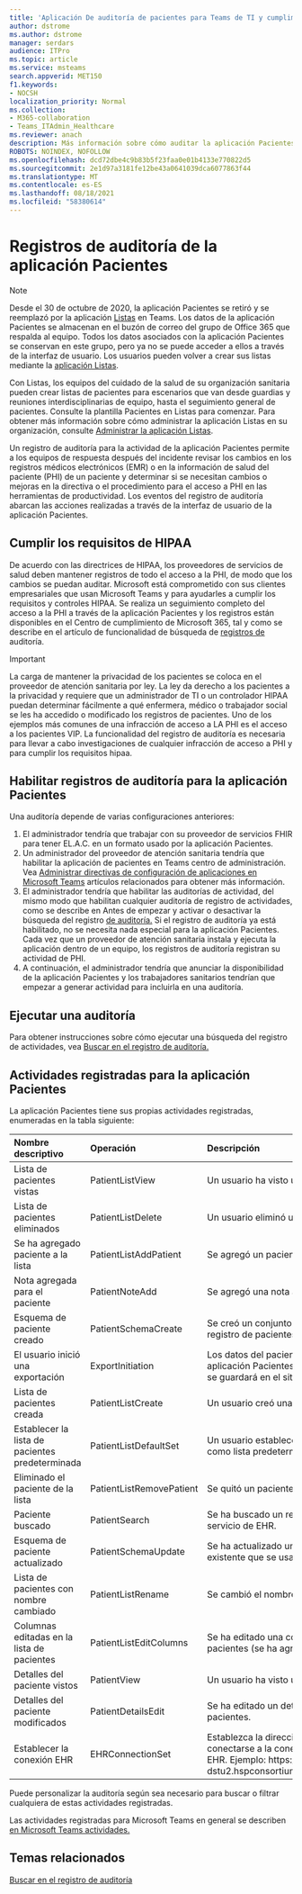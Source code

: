```yaml
---
title: 'Aplicación De auditoría de pacientes para Teams de TI y cumplimiento normativo '
author: dstrome
ms.author: dstrome
manager: serdars
audience: ITPro
ms.topic: article
ms.service: msteams
search.appverid: MET150
f1.keywords:
- NOCSH
localization_priority: Normal
ms.collection:
- M365-collaboration
- Teams_ITAdmin_Healthcare
ms.reviewer: anach
description: Más información sobre cómo auditar la aplicación Pacientes para Teams administradores
ROBOTS: NOINDEX, NOFOLLOW
ms.openlocfilehash: dcd72dbe4c9b83b5f23faa0e01b4133e770822d5
ms.sourcegitcommit: 2e1d97a3181fe12be43a0641039dca6077863f44
ms.translationtype: MT
ms.contentlocale: es-ES
ms.lasthandoff: 08/18/2021
ms.locfileid: "58380614"
---
```

# <a name="audit-logs-for-patients-app"></a>Registros de auditoría de la aplicación Pacientes

> [!NOTE]
> Desde el 30 de octubre de 2020, la aplicación Pacientes se retiró y se reemplazó por la aplicación [Listas](https://support.microsoft.com/office/get-started-with-lists-in-teams-c971e46b-b36c-491b-9c35-efeddd0297db) en Teams. Los datos de la aplicación Pacientes se almacenan en el buzón de correo del grupo de Office 365 que respalda al equipo. Todos los datos asociados con la aplicación Pacientes se conservan en este grupo, pero ya no se puede acceder a ellos a través de la interfaz de usuario. Los usuarios pueden volver a crear sus listas mediante la [aplicación Listas](https://support.microsoft.com/office/get-started-with-lists-in-teams-c971e46b-b36c-491b-9c35-efeddd0297db).
>
>Con Listas, los equipos del cuidado de la salud de su organización sanitaria pueden crear listas de pacientes para escenarios que van desde guardias y reuniones interdisciplinarias de equipo, hasta el seguimiento general de pacientes. Consulte la plantilla Pacientes en Listas para comenzar. Para obtener más información sobre cómo administrar la aplicación Listas en su organización, consulte [Administrar la aplicación Listas](../../manage-lists-app.md).

Un registro de auditoría para la actividad de la aplicación Pacientes permite a los equipos de respuesta después del incidente revisar los cambios en los registros médicos electrónicos (EMR) o en la información de salud del paciente (PHI) de un paciente y determinar si se necesitan cambios o mejoras en la directiva o el procedimiento para el acceso a PHI en las herramientas de productividad. Los eventos del registro de auditoría abarcan las acciones realizadas a través de la interfaz de usuario de la aplicación Pacientes.

## <a name="meet-hipaa-requirements"></a>Cumplir los requisitos de HIPAA

De acuerdo con las directrices de HIPAA, los proveedores de servicios de salud deben mantener registros de todo el acceso a la PHI, de modo que los cambios se puedan auditar. Microsoft está comprometido con sus clientes empresariales que usan Microsoft Teams y para ayudarles a cumplir los requisitos y controles HIPAA. Se realiza un seguimiento completo del acceso a la PHI a través de la aplicación Pacientes y los registros están disponibles en el Centro de cumplimiento de Microsoft 365, tal y como se describe en el artículo de funcionalidad de búsqueda de [registros de](/microsoft-365/compliance/search-the-audit-log-in-security-and-compliance) auditoría.

> [!IMPORTANT]
> La carga de mantener la privacidad de los pacientes se coloca en el proveedor de atención sanitaria por ley. La ley da derecho a los pacientes a la privacidad y requiere que un administrador de TI o un controlador HIPAA puedan determinar fácilmente a qué enfermera, médico o trabajador social se les ha accedido o modificado los registros de pacientes. Uno de los ejemplos más comunes de una infracción de acceso a LA PHI es el acceso a los pacientes VIP. La funcionalidad del registro de auditoría es necesaria para llevar a cabo investigaciones de cualquier infracción de acceso a PHI y para cumplir los requisitos hipaa.

<!-- add an image from the security and compliance center audit log search page showing an event, Ansuman please let me know whether we need to copy an existing screen shot (and which one) or grab a new one -->

## <a name="enable-audit-logs-for-the-patients-app"></a>Habilitar registros de auditoría para la aplicación Pacientes

Una auditoría depende de varias configuraciones anteriores:

1. El administrador tendría que trabajar con su proveedor de servicios FHIR para tener EL.A.C. en un formato usado por la aplicación Pacientes. 
2. Un administrador del proveedor de atención sanitaria tendría que habilitar la aplicación de pacientes en Teams centro de administración. Vea [Administrar directivas de configuración de aplicaciones en Microsoft Teams](../../teams-app-setup-policies.md) artículos relacionados para obtener más información.
3. El administrador tendría que habilitar las auditorías de actividad, del mismo [](/microsoft-365/compliance/search-the-audit-log-in-security-and-compliance#before-you-begin) modo que habilitan cualquier auditoría de registro de actividades, como se describe en Antes de empezar y activar o desactivar la búsqueda del registro [de auditoría.](/office365/securitycompliance/turn-audit-log-search-on-or-off#turn-on-audit-log-search) Si el registro de auditoría ya está habilitado, no se necesita nada especial para la aplicación Pacientes. Cada vez que un proveedor de atención sanitaria instala y ejecuta la aplicación dentro de un equipo, los registros de auditoría registran su actividad de PHI.
4. A continuación, el administrador tendría que anunciar la disponibilidad de la aplicación Pacientes y los trabajadores sanitarios tendrían que empezar a generar actividad para incluirla en una auditoría.

<!-- add link out to client doc when available -->

## <a name="run-an-audit"></a>Ejecutar una auditoría

Para obtener instrucciones sobre cómo ejecutar una búsqueda del registro de actividades, vea [Buscar en el registro de auditoría.](/office365/securitycompliance/search-the-audit-log-in-security-and-compliance#search-the-audit-log)

## <a name="logged-activities-for-patients-app"></a>Actividades registradas para la aplicación Pacientes

La aplicación Pacientes tiene sus propias actividades registradas, enumeradas en la tabla siguiente:

|Nombre descriptivo | Operación | Descripción|
|:---|:---|:---|
| Lista de pacientes vistas | PatientListView | Un usuario ha visto una lista de pacientes.|
| Lista de pacientes eliminados | PatientListDelete | Un usuario eliminó una lista de pacientes.|
| Se ha agregado paciente a la lista | PatientListAddPatient | Se agregó un paciente a una lista de pacientes. |
| Nota agregada para el paciente | PatientNoteAdd | Se agregó una nota a un registro de pacientes. |
| Esquema de paciente creado | PatientSchemaCreate | Se creó un conjunto de columnas usadas en el registro de pacientes. |
| El usuario inició una exportación | ExportInitiation | Los datos del paciente se exportaron desde la aplicación Pacientes a Excel archivo. El archivo se guardará en el sitio de SharePoint equipo. |
| Lista de pacientes creada | PatientListCreate | Un usuario creó una lista de pacientes.|
| Establecer la lista de pacientes predeterminada| PatientListDefaultSet| Un usuario establece una lista determinada como lista predeterminada.|
| Eliminado el paciente de la lista| PatientListRemovePatient | Se quitó un paciente de una lista de pacientes. |
| Paciente buscado | PatientSearch | Se ha buscado un registro de pacientes en el servicio de EHR. |
| Esquema de paciente actualizado | PatientSchemaUpdate  | Se ha actualizado un conjunto de columnas existente que se usa en el registro de pacientes. |<!-- | Mover paciente a una lista diferente| PatientMoved | El registro del paciente se movió de una lista a otra. |-->
| Lista de pacientes con nombre cambiado | PatientListRename | Se cambió el nombre de una lista de pacientes. |
| Columnas editadas en la lista de pacientes | PatientListEditColumns | Se ha editado una columna de una lista de pacientes (se ha agregado o quitado). |
| Detalles del paciente vistos | PatientView | Un usuario ha visto un registro de paciente.|
| Detalles del paciente modificados | PatientDetailsEdit | Se ha editado un detalle de un registro de pacientes. |
| Establecer la conexión EHR | EHRConnectionSet | Establezca la dirección URL que se usa para conectarse a la conexión del servicio FHIR de EHR. Ejemplo: https://<span>api-v8-dstu2.hspconsortium.org/ContosoHospital/open</span>  |

Puede personalizar la auditoría según sea necesario para buscar o filtrar cualquiera de estas actividades registradas.

Las actividades registradas para Microsoft Teams en general se describen [en Microsoft Teams actividades.](/office365/securitycompliance/search-the-audit-log-in-security-and-compliance#microsoft-teams-activities)

## <a name="related-topics"></a>Temas relacionados

[Buscar en el registro de auditoría](/microsoft-365/compliance/search-the-audit-log-in-security-and-compliance)
